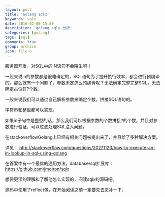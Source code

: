 ```yaml
---
layout: post
title: 'Golang sqlx'
keywords: sqlx
date: 2016-02-05 15:50
description: 'golang sqlx 分析'
categories: [golang]
tags: [sql]
comments: true
group: archive
icon: file-o
---
```


服务器开发，对SQL中的IN语句不会陌生吧！

一般来说in的参数都是很难确定的，SQL语句为了提升执行效率，都会进行预编译的。那么就有一个问题了，参数未定怎么预编译呢？无法确定完整完整SQL，无法确定占位符?个数。

<!-- more -->

一般来说我们可以通过自己解析参数来确定个数，拼接SQL语句的。

字符串和整型都可以实现。

如果in子句中是整型的话，那么我们可以根据参数的个数拼接?的个数，并且对参数进行验证，可以过滤处理SQL注入问题。

在stackoverflowGolang上已经有相关问题被提出来了，并且给了多种解决方案。

详见：
http://stackoverflow.com/questions/20271123/how-to-execute-an-in-lookup-in-sql-using-golang

在答案中有一个最优的通用方法，database/sql扩展库：https://github.com/jmoiron/sqlx

想要更深的理解和了解他怎么实现的，阅读sqlx的源码吧。

源码中使用了reflect包，在开始阅读之前一定要先去恶补一下。